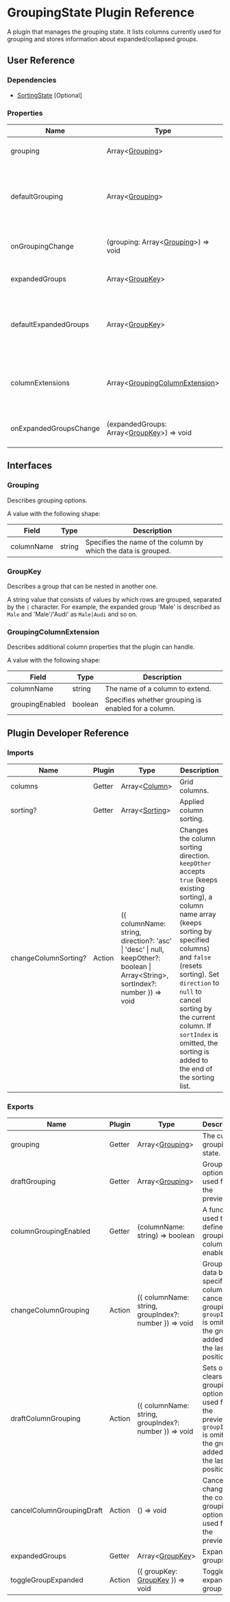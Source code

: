 # GroupingState Plugin Reference

A plugin that manages the grouping state. It lists columns currently used for grouping and stores information about expanded/collapsed groups.

## User Reference

### Dependencies

- [SortingState](sorting-state.md) [Optional]

### Properties

Name | Type | Default | Description
-----|------|---------|------------
grouping | Array&lt;[Grouping](#grouping)&gt; | | Specifies columns to group by.
defaultGrouping | Array&lt;[Grouping](#grouping)&gt; | [] | Specifies initial grouping options in the uncontrolled mode.
onGroupingChange | (grouping: Array&lt;[Grouping](#grouping)&gt;) => void | | Handles grouping option changes.
expandedGroups | Array&lt;[GroupKey](#group-key)&gt; | | Specifies expanded groups.
defaultExpandedGroups | Array&lt;[GroupKey](#group-key)&gt; | [] | Specifies initially expanded groups in the uncontrolled mode.
columnExtensions | Array&lt;[GroupingColumnExtension](#groupingcolumnextension)&gt; | | Additional column properties that the plugin can handle.
onExpandedGroupsChange | (expandedGroups: Array&lt;[GroupKey](#group-key)&gt;) => void | | Handles expanded group changes.

## Interfaces

### Grouping

Describes grouping options.

A value with the following shape:

Field | Type | Description
------|------|------------
columnName | string | Specifies the name of the column by which the data is grouped.

### <a name="group-key"></a>GroupKey

Describes a group that can be nested in another one.

A string value that consists of values by which rows are grouped, separated by the `|` character. For example, the expanded group 'Male' is described as `Male` and 'Male'/'Audi' as `Male|Audi` and so on.

### GroupingColumnExtension

Describes additional column properties that the plugin can handle.

A value with the following shape:

Field | Type | Description
------|------|------------
columnName | string | The name of a column to extend.
groupingEnabled | boolean | Specifies whether grouping is enabled for a column.

## Plugin Developer Reference

### Imports

Name | Plugin | Type | Description
-----|--------|------|------------
columns | Getter | Array&lt;[Column](grid.md#column)&gt; | Grid columns.
sorting? | Getter | Array&lt;[Sorting](sorting-state.md#sorting)&gt; | Applied column sorting.
changeColumnSorting? | Action | ({ columnName: string, direction?: 'asc' &#124; 'desc' &#124; null, keepOther?: boolean &#124; Array&lt;String&gt;, sortIndex?: number }) => void | Changes the column sorting direction. `keepOther` accepts `true` (keeps existing sorting), a column name array (keeps sorting by specified columns) and `false` (resets sorting). Set `direction` to `null` to cancel sorting by the current column. If `sortIndex` is omitted, the sorting is added to the end of the sorting list.

### Exports

Name | Plugin | Type | Description
-----|--------|------|------------
grouping | Getter | Array&lt;[Grouping](#grouping)&gt; | The current grouping state.
draftGrouping | Getter | Array&lt;[Grouping](#grouping)&gt; | Grouping options used for the preview.
columnGroupingEnabled | Getter | (columnName: string) => boolean | A function used to define if grouping by column is enabled.
changeColumnGrouping | Action | ({ columnName: string, groupIndex?: number }) => void | Groups data by a specified column or cancels grouping. If `groupIndex` is omitted, the group is added to the last position.
draftColumnGrouping | Action | ({ columnName: string, groupIndex?: number }) => void | Sets or clears grouping options used for the preview. If `groupIndex` is omitted, the group is added to the last position.
cancelColumnGroupingDraft | Action | () => void | Cancels changes to the column grouping options used for the preview.
expandedGroups | Getter | Array&lt;[GroupKey](#group-key)&gt; | Expanded groups.
toggleGroupExpanded | Action | ({ groupKey: [GroupKey](#group-key) }) => void | Toggles the expanded group state.
